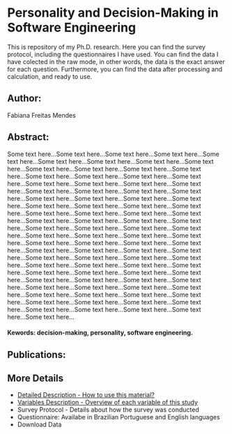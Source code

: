 # Personality and Decision-Making in Software Engineering
This is repository of my Ph.D. research. Here you can find the survey protocol, including the questionnaires I have used. You can find the data I have colected in the raw mode, in other words, the data is the exact answer for each question. Furthermore, you can find the data after processing and calculation, and ready to use. 

## Author:
Fabiana Freitas Mendes

## Abstract:
Some text here...Some text here...Some text here...Some text here...Some text here...Some text here...Some text here...Some text here...Some text here...Some text here...Some text here...Some text here...Some text here...Some text here...Some text here...Some text here...Some text here...Some text here...Some text here...Some text here...Some text here...Some text here...Some text here...Some text here...Some text here...Some text here...Some text here...Some text here...Some text here...Some text here...Some text here...Some text here...Some text here...Some text here...Some text here...Some text here...Some text here...Some text here...Some text here...Some text here...Some text here...Some text here...Some text here...Some text here...Some text here...Some text here...Some text here...Some text here...Some text here...Some text here...Some text here...Some text here...Some text here...Some text here...Some text here...Some text here...Some text here...Some text here...Some text here...Some text here...Some text here...Some text here...Some text here...Some text here...Some text here...Some text here...Some text here...Some text here...Some text here...Some text here...Some text here...Some text here...Some text here...Some text here...Some text here...Some text here...Some text here...Some text here...Some text here...Some text here...Some text here...Some text here...Some text here...Some text here...Some text here...Some text here...Some text here...Some text here...Some text here...Some text here...
#### Kewords: decision-making, personality, software engineering.

## Publications:

## More Details
* [Detailed Description - How to use this material?](https://github.com/fabianafmendes/DMSxPersonality/blob/1ed71275b6cc59056c2a546ca6bd07360a14dc87/Protocol/detailedDescription.md)
* [Variables Description - Overview of each variable of this study](https://github.com/fabianafmendes/DMSxPersonality/blob/1ed71275b6cc59056c2a546ca6bd07360a14dc87/Protocol/variables.md)
* Survey Protocol - Details about how the survey was conducted
* Questionnaire: Availabe in Brazilian Portuguese and English languages
* Download Data
